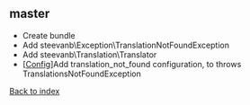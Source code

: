 master
------

- Create bundle
- Add steevanb\Exception\TranslationNotFoundException
- Add steevanb\Translation\Translator
- [[Config](configuration.md)]Add translation_not_found configuration, to throws TranslationsNotFoundException

[Back to index](../../README.md)
